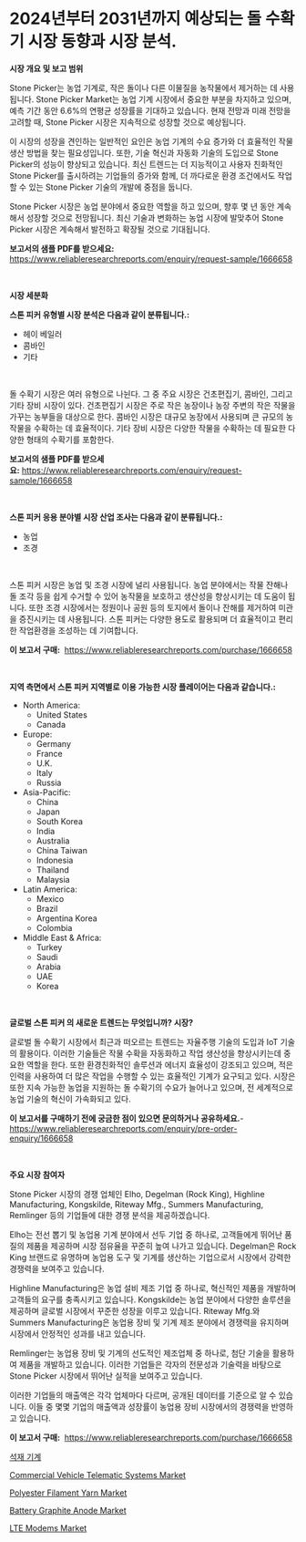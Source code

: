 <p><h1>2024년부터 2031년까지 예상되는 돌 수확기 시장 동향과 시장 분석.</h1></p><p><strong>시장 개요 및 보고 범위</strong></p>
<p><p>Stone Picker는 농업 기계로, 작은 돌이나 다른 이물질을 농작물에서 제거하는 데 사용됩니다. Stone Picker Market는 농업 기계 시장에서 중요한 부분을 차지하고 있으며, 예측 기간 동안 6.6%의 연평균 성장률을 기대하고 있습니다. 현재 전망과 미래 전망을 고려할 때, Stone Picker 시장은 지속적으로 성장할 것으로 예상됩니다. </p><p>이 시장의 성장을 견인하는 일반적인 요인은 농업 기계의 수요 증가와 더 효율적인 작물 생산 방법을 찾는 필요성입니다. 또한, 기술 혁신과 자동화 기술의 도입으로 Stone Picker의 성능이 향상되고 있습니다. 최신 트렌드는 더 지능적이고 사용자 친화적인 Stone Picker를 출시하려는 기업들의 증가와 함께, 더 까다로운 환경 조건에서도 작업할 수 있는 Stone Picker 기술의 개발에 중점을 둡니다.</p><p>Stone Picker 시장은 농업 분야에서 중요한 역할을 하고 있으며, 향후 몇 년 동안 계속해서 성장할 것으로 전망됩니다. 최신 기술과 변화하는 농업 시장에 발맞추어 Stone Picker 시장은 계속해서 발전하고 확장될 것으로 기대됩니다.</p></p>
<p><strong>보고서의 샘플 PDF를 받으세요:</strong> <a href="https://www.reliableresearchreports.com/enquiry/request-sample/1666658">https://www.reliableresearchreports.com/enquiry/request-sample/1666658</a></p>
<p>&nbsp;</p>
<p><strong>시장 세분화</strong></p>
<p><strong>스톤 피커 유형별 시장 분석은 다음과 같이 분류됩니다.:</strong></p>
<p><ul><li>헤이 베일러</li><li>콤바인</li><li>기타</li></ul></p>
<p>&nbsp;</p>
<p><p>돌 수확기 시장은 여러 유형으로 나뉜다. 그 중 주요 시장은 건초편집기, 콤바인, 그리고 기타 장비 시장이 있다. 건초편집기 시장은 주로 작은 농장이나 농장 주변의 작은 작물을 가꾸는 농부들을 대상으로 한다. 콤바인 시장은 대규모 농장에서 사용되며 큰 규모의 농작물을 수확하는 데 효율적이다. 기타 장비 시장은 다양한 작물을 수확하는 데 필요한 다양한 형태의 수확기를 포함한다.</p></p>
<p><strong>보고서의 샘플 PDF를 받으세요:</strong>&nbsp;<a href="https://www.reliableresearchreports.com/enquiry/request-sample/1666658">https://www.reliableresearchreports.com/enquiry/request-sample/1666658</a></p>
<p>&nbsp;</p>
<p><strong> 스톤 피커 응용 분야별 시장 산업 조사는 다음과 같이 분류됩니다.:</strong></p>
<p><ul><li>농업</li><li>조경</li></ul></p>
<p>&nbsp;</p>
<p><p>스톤 피커 시장은 농업 및 조경 시장에 널리 사용됩니다. 농업 분야에서는 작물 잔해나 돌 조각 등을 쉽게 수거할 수 있어 농작물을 보호하고 생산성을 향상시키는 데 도움이 됩니다. 또한 조경 시장에서는 정원이나 공원 등의 토지에서 돌이나 잔해를 제거하여 미관을 증진시키는 데 사용됩니다. 스톤 피커는 다양한 용도로 활용되며 더 효율적이고 편리한 작업환경을 조성하는 데 기여합니다.</p></p>
<p><strong>이 보고서 구매:</strong>&nbsp; <a href="https://www.reliableresearchreports.com/purchase/1666658">https://www.reliableresearchreports.com/purchase/1666658</a></p>
<p>&nbsp;</p>
<p><strong>지역 측면에서 스톤 피커 지역별로 이용 가능한 시장 플레이어는 다음과 같습니다.:</strong></p>
<p><ul>
    <li>
        North America:
        <ul>
            <li>United States</li>
            <li>Canada</li>
        </ul>
    </li>
    <li>
        Europe:
        <ul>
            <li>Germany</li>
            <li>France</li>
            <li>U.K.</li>
            <li>Italy</li>
            <li>Russia</li>
        </ul>
    </li>
    <li>
        Asia-Pacific:
        <ul>
            <li>China</li>
            <li>Japan</li>
            <li>South Korea</li>
            <li>India</li>
            <li>Australia</li>
            <li>China Taiwan</li>
            <li>Indonesia</li>
            <li>Thailand</li>
            <li>Malaysia</li>
        </ul>
    </li>
    <li>
        Latin America:
        <ul>
            <li>Mexico</li>
            <li>Brazil</li>
            <li>Argentina Korea</li>
            <li>Colombia</li>
        </ul>
    </li>
    <li>
        Middle East & Africa:
        <ul>
            <li>Turkey</li>
            <li>Saudi</li>
            <li>Arabia</li>
            <li>UAE</li>
            <li>Korea</li>
        </ul>
    </li>
    </ul></p>
<p>&nbsp;</p>
<p><strong>글로벌 스톤 피커 의 새로운 트렌드는 무엇입니까? 시장?</strong></p>
<p><p>글로벌 돌 수확기 시장에서 최근과 떠오르는 트렌드는 자율주행 기술의 도입과 IoT 기술의 활용이다. 이러한 기술들은 작물 수확을 자동화하고 작업 생산성을 향상시키는데 중요한 역할을 한다. 또한 환경친화적인 솔루션과 에너지 효율성이 강조되고 있으며, 적은 인력을 사용하여 더 많은 작업을 수행할 수 있는 효율적인 기계가 요구되고 있다. 시장은 또한 지속 가능한 농업을 지원하는 돌 수확기의 수요가 늘어나고 있으며, 전 세계적으로 농업 기술의 혁신이 가속화되고 있다.</p></p>
<p><strong>이 보고서를 구매하기 전에 궁금한 점이 있으면 문의하거나 공유하세요.</strong>- <a href="https://www.reliableresearchreports.com/enquiry/pre-order-enquiry/1666658">https://www.reliableresearchreports.com/enquiry/pre-order-enquiry/1666658</a></p>
<p>&nbsp;</p>
<p><strong>주요 시장 참여자</strong></p>
<p><p>Stone Picker 시장의 경쟁 업체인 Elho, Degelman (Rock King), Highline Manufacturing, Kongskilde, Riteway Mfg., Summers Manufacturing, Remlinger 등의 기업들에 대한 경쟁 분석을 제공하겠습니다. </p><p>Elho는 전선 뽑기 및 농업용 기계 분야에서 선두 기업 중 하나로, 고객들에게 뛰어난 품질의 제품을 제공하며 시장 점유율을 꾸준히 높여 나가고 있습니다. Degelman은 Rock King 브랜드로 유명하며 농업용 도구 및 기계를 생산하는 기업으로서 시장에서 강력한 경쟁력을 보여주고 있습니다. </p><p>Highline Manufacturing은 농업 설비 제조 기업 중 하나로, 혁신적인 제품을 개발하며 고객들의 요구를 충족시키고 있습니다. Kongskilde는 농업 분야에서 다양한 솔루션을 제공하며 글로벌 시장에서 꾸준한 성장을 이루고 있습니다. Riteway Mfg.와 Summers Manufacturing은 농업용 장비 및 기계 제조 분야에서 경쟁력을 유지하며 시장에서 안정적인 성과를 내고 있습니다. </p><p>Remlinger는 농업용 장비 및 기계의 선도적인 제조업체 중 하나로, 첨단 기술을 활용하여 제품을 개발하고 있습니다. 이러한 기업들은 각자의 전문성과 기술력을 바탕으로 Stone Picker 시장에서 뛰어난 실적을 보여주고 있습니다. </p><p>이러한 기업들의 매출액은 각각 업체마다 다르며, 공개된 데이터를 기준으로 알 수 있습니다. 이들 중 몇몇 기업의 매출액과 성장률이 농업용 장비 시장에서의 경쟁력을 반영하고 있습니다.</p></p>
<p><strong>이 보고서 구매:</strong>&nbsp;&nbsp;<a href="https://www.reliableresearchreports.com/purchase/1666658">https://www.reliableresearchreports.com/purchase/1666658</a></p>
<p><p><a href="https://github.com/Hubertstyenger6685/Market-Research-Report-List-1/blob/main/170170214128.md">석재 기계</a></p><p><a href="https://issuu.com/reportprime-2/docs/commercial-vehicle-telematic-systems-market-size-2">Commercial Vehicle Telematic Systems Market</a></p><p><a href="https://rainy-horn-d69.notion.site/Polyester-Filament-Yarn-Market-Challenges-Opportunities-and-Growth-Drivers-and-Major-Market-Playe-6ee16aaf026446b88d2e63cba6f88546">Polyester Filament Yarn Market</a></p><p><a href="https://www.linkedin.com/pulse/battery-graphite-anode-market-offer-valuable-insights-size-ntfxe?trackingId=7E0f%2FJrQ6weo%2Fh87iRueMw%3D%3D">Battery Graphite Anode Market</a></p><p><a href="https://github.com/guneycigdem35/Market-Research-Report-List-2/blob/main/lte-modems-market.md">LTE Modems Market</a></p></p>
